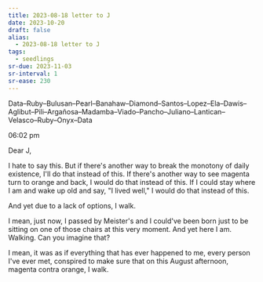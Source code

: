 ```yaml
---
title: 2023-08-18 letter to J
date: 2023-10-20
draft: false
alias:
  - 2023-08-18 letter to J
tags:
  - seedlings
sr-due: 2023-11-03
sr-interval: 1
sr-ease: 230
---
```

Data–Ruby–Bulusan–Pearl–Banahaw–Diamond–Santos–Lopez–Ela–Dawis–Aglibut–Pili–Argañosa–Madamba–Viado–Pancho–Juliano–Lantican– Velasco–Ruby–Onyx–Data

06:02 pm

Dear J,

I hate to say this. But if there's another way to break the monotony of daily existence, I'll do that instead of this. If there's another way to see magenta turn to orange and back, I would do that instead of this. If I could stay where I am and wake up old and say, "I lived well," I would do that instead of this.

And yet due to a lack of options, I walk.

I mean, just now, I passed by Meister's and I could've been born just to be sitting on one of those chairs at this very moment. And yet here I am. Walking. Can you imagine that?

I mean, it was as if everything that has ever happened to me, every person I've ever met, conspired to make sure that on this August afternoon, magenta contra orange, I walk.